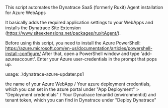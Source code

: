 This script automates the Dynatrace SaaS (formerly Ruxit) Agent installation for Azure WebApps

It basically adds the required application settings to your WebApps and installs the Dynatrace Site Extension (https://www.siteextensions.net/packages/ruxitAgent/).

Before using this script, you need to install the Azure PowerShell: https://azure.microsoft.com/en-us/documentation/articles/powershell-install-configure/
After that, open a PowerShell window and type 'add-azureaccount'. Enter your Azure user-credentials in the prompt that pops up.

usage:
.\dynatrace-azure-updater.ps1 <websitename> <deployment-username> <deployment-password> <tenant> <tenanktoken>

<websitename> the name of your Azure WebApp
<deployment-username>/<deployment-password> Your azure deployment credentials, which you can set in the azure portal under "App Deployment" > "Deployment credentials"
<tenant>/<tenanktoken> Your Dynatrace tenantid (environmentid) and tenant token, which you can find in Dynatrace under "Deploy Dynatrace"
